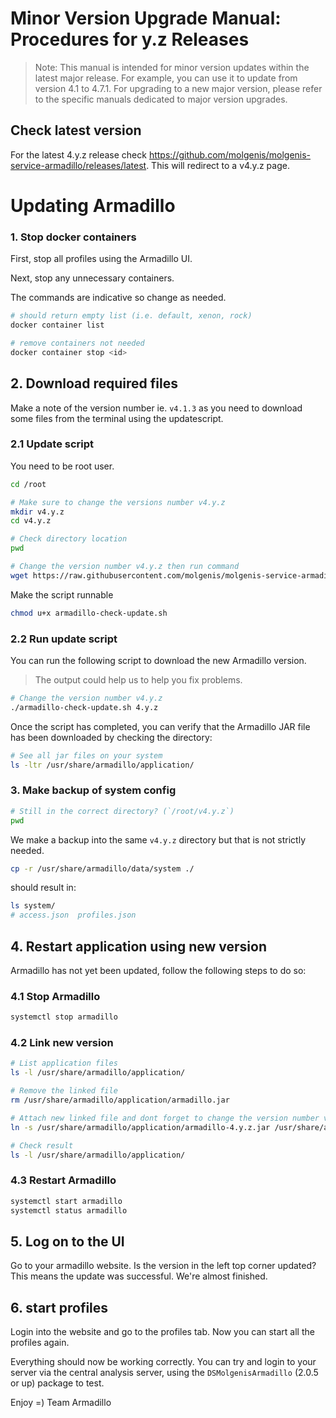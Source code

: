 # Minor Version Upgrade Manual: Procedures for y.z Releases

> Note: This manual is intended for minor version updates within the latest major release. For example, you can use it to update from version 4.1 to 4.7.1. For upgrading to a new major version, please refer to the specific manuals dedicated to major version upgrades.

## Check latest version

For the latest 4.y.z release check https://github.com/molgenis/molgenis-service-armadillo/releases/latest. This will redirect to a v4.y.z page.

# Updating Armadillo

### 1. Stop docker containers

First, stop all profiles using the Armadillo UI.

Next, stop any unnecessary containers.

The commands are indicative so change as needed.

```bash
# should return empty list (i.e. default, xenon, rock)
docker container list

# remove containers not needed
docker container stop <id>
```

## 2. Download required files

Make a note of the version number ie. `v4.1.3` as you need to download some files from the terminal using the updatescript.

### 2.1 Update script

You need to be root user.

```bash
cd /root

# Make sure to change the versions number v4.y.z
mkdir v4.y.z
cd v4.y.z

# Check directory location
pwd
```

```bash
# Change the version number v4.y.z then run command
wget https://raw.githubusercontent.com/molgenis/molgenis-service-armadillo/v4.y.z/scripts/install/armadillo-check-update.sh
```

Make the script runnable
```bash
chmod u+x armadillo-check-update.sh
```

### 2.2 Run update script

You can run the following script to download the new Armadillo version.

> The output could help us to help you fix problems.

```bash
# Change the version number v4.y.z
./armadillo-check-update.sh 4.y.z
```

Once the script has completed, you can verify that the Armadillo JAR file has been downloaded by checking the directory:

```bash
# See all jar files on your system
ls -ltr /usr/share/armadillo/application/
```

### 3. Make backup of system config

```bash
# Still in the correct directory? (`/root/v4.y.z`)
pwd
```

We make a backup into the same `v4.y.z` directory but that is not strictly needed.

```bash
cp -r /usr/share/armadillo/data/system ./
```

should result in:

```bash
ls system/
# access.json  profiles.json
```

## 4. Restart application using new version

Armadillo has not yet been updated, follow the following steps to do so:

### 4.1 Stop Armadillo

```bash
systemctl stop armadillo
```

### 4.2 Link new version

```bash
# List application files
ls -l /usr/share/armadillo/application/

# Remove the linked file
rm /usr/share/armadillo/application/armadillo.jar

# Attach new linked file and dont forget to change the version number v4.y.z
ln -s /usr/share/armadillo/application/armadillo-4.y.z.jar /usr/share/armadillo/application/armadillo.jar

# Check result
ls -l /usr/share/armadillo/application/
```

### 4.3 Restart Armadillo

```bash
systemctl start armadillo
systemctl status armadillo
```

## 5. Log on to the UI

Go to your armadillo website. Is the version in the left top corner updated? This means the update was successful. We're
almost finished. 

## 6. start profiles

Login into the website and go to the profiles tab. Now you can start all the profiles again.

Everything should now be working correctly. You can try and login to your server via the central analysis server, using
the `DSMolgenisArmadillo` (2.0.5 or up) package to test. 

Enjoy =)
Team Armadillo
